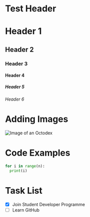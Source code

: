 # Test Header

# Header 1
## Header 2
### Header 3
#### Header 4
##### Header 5
###### Header 6

# Adding Images

![Image of an Octodex](https://octodex.github.com/images/Professortocat_v2.png)

# Code Examples
```python
for i in range(n):
  print(i)
```

# Task List
- [x] Join Student Developer Programme
- [ ] Learn GitHub
